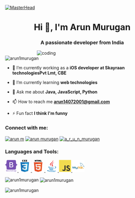 [![MasterHead](https://mir-s3-cdn-cf.behance.net/project_modules/1400/be832922391491.58c25558f0fe7.gif)](https://Arun1Murugan.io)
<h1 align="center">Hi 👋, I'm Arun Murugan</h1>
<h3 align="center">A passionate developer from India</h3>
<img align="right" alt= "coding" width="400" src="https://camo.githubusercontent.com/84113ed63c8f820414bb0c35cb3f37cc8eaec7a70ae3cead15aa7f91fe0ed350/687474703a2f2f73747564696f706978656c2e696e2f77702d636f6e74656e742f75706c6f6164732f323031372f31312f73656e696f722d66726f6e742d656e642d646576656c6f7065722d6f70656e696e67732d312e676966">

<p align="left"> <img src="https://komarev.com/ghpvc/?username=arun1murugan&label=Profile%20views&color=0e75b6&style=flat" alt="arun1murugan" /> </p>

- 🔭 I’m currently working as a **iOS developer at Skayraan technologiesPvt Lmt, CBE**

- 🌱 I’m currently learning **web technologies**

- 💬 Ask me about **Java, JavaScript, Python**

- 📫 How to reach me **arun14072001@gmail.com**

- ⚡ Fun fact **I think I'm funny**

<h3 align="left">Connect with me:</h3>
<p align="left">
<a href="https://twitter.com/arun m" target="blank"><img align="center" src="https://raw.githubusercontent.com/rahuldkjain/github-profile-readme-generator/master/src/images/icons/Social/twitter.svg" alt="arun m" height="30" width="40" /></a>
<a href="https://linkedin.com/in/arun murugan" target="blank"><img align="center" src="https://raw.githubusercontent.com/rahuldkjain/github-profile-readme-generator/master/src/images/icons/Social/linked-in-alt.svg" alt="arun murugan" height="30" width="40" /></a>
<a href="https://instagram.com/a_r_u_n_murugan" target="blank"><img align="center" src="https://raw.githubusercontent.com/rahuldkjain/github-profile-readme-generator/master/src/images/icons/Social/instagram.svg" alt="a_r_u_n_murugan" height="30" width="40" /></a>
</p>

<h3 align="left">Languages and Tools:</h3>
<p align="left"> <a href="https://getbootstrap.com" target="_blank" rel="noreferrer"> <img src="https://raw.githubusercontent.com/devicons/devicon/master/icons/bootstrap/bootstrap-plain-wordmark.svg" alt="bootstrap" width="40" height="40"/> </a> <a href="https://www.w3schools.com/css/" target="_blank" rel="noreferrer"> <img src="https://raw.githubusercontent.com/devicons/devicon/master/icons/css3/css3-original-wordmark.svg" alt="css3" width="40" height="40"/> </a> <a href="https://www.w3.org/html/" target="_blank" rel="noreferrer"> <img src="https://raw.githubusercontent.com/devicons/devicon/master/icons/html5/html5-original-wordmark.svg" alt="html5" width="40" height="40"/> </a> <a href="https://www.java.com" target="_blank" rel="noreferrer"> <img src="https://raw.githubusercontent.com/devicons/devicon/master/icons/java/java-original.svg" alt="java" width="40" height="40"/> </a> <a href="https://developer.mozilla.org/en-US/docs/Web/JavaScript" target="_blank" rel="noreferrer"> <img src="https://raw.githubusercontent.com/devicons/devicon/master/icons/javascript/javascript-original.svg" alt="javascript" width="40" height="40"/> </a> <a href="https://www.mysql.com/" target="_blank" rel="noreferrer"> <img src="https://raw.githubusercontent.com/devicons/devicon/master/icons/mysql/mysql-original-wordmark.svg" alt="mysql" width="40" height="40"/> </a> </p>

<p><img align="left" src="https://github-readme-stats.vercel.app/api/top-langs?username=arun1murugan&show_icons=true&locale=en&layout=compact" alt="arun1murugan" /></p>

<p>&nbsp;<img align="center" src="https://github-readme-stats.vercel.app/api?username=arun1murugan&show_icons=true&locale=en" alt="arun1murugan" /></p>

<p><img align="center" src="https://github-readme-streak-stats.herokuapp.com/?user=arun1murugan&" alt="arun1murugan" /></p>

